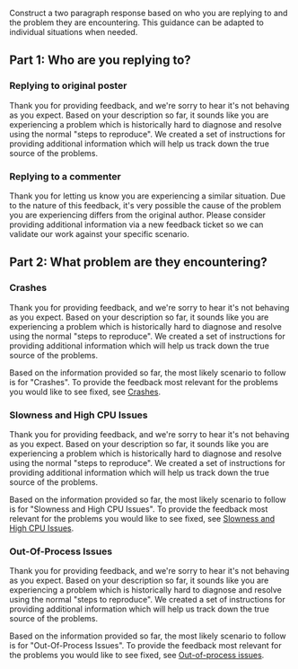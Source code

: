 Construct a two paragraph response based on who you are replying to and the problem they are encountering. This guidance can be adapted to individual situations when needed.

## Part 1: Who are you replying to?

### Replying to original poster

Thank you for providing feedback, and we're sorry to hear it's not behaving as you expect. Based on your description so far, it sounds like you are experiencing a problem which is historically hard to diagnose and resolve using the normal "steps to reproduce". We created a set of instructions for providing additional information which will help us track down the true source of the problems.

### Replying to a commenter

Thank you for letting us know you are experiencing a similar situation. Due to the nature of this feedback, it's very possible the cause of the problem you are experiencing differs from the original author. Please consider providing additional information via a new feedback ticket so we can validate our work against your specific scenario.

## Part 2: What problem are they encountering?

### Crashes

Thank you for providing feedback, and we're sorry to hear it's not behaving as you expect. Based on your description so far, it sounds like you are experiencing a problem which is historically hard to diagnose and resolve using the normal "steps to reproduce". We created a set of instructions for providing additional information which will help us track down the true source of the problems.

Based on the information provided so far, the most likely scenario to follow is for "Crashes". To provide the feedback most relevant for the problems you would like to see fixed, see [Crashes](https://docs.microsoft.com/visualstudio/ide/how-to-increase-chances-of-performance-issue-being-fixed?view=vs-2019#crashes).

### Slowness and High CPU Issues

Thank you for providing feedback, and we're sorry to hear it's not behaving as you expect. Based on your description so far, it sounds like you are experiencing a problem which is historically hard to diagnose and resolve using the normal "steps to reproduce". We created a set of instructions for providing additional information which will help us track down the true source of the problems.

Based on the information provided so far, the most likely scenario to follow is for "Slowness and High CPU Issues". To provide the feedback most relevant for the problems you would like to see fixed, see [Slowness and High CPU Issues](/visualstudio/ide/how-to-increase-chances-of-performance-issue-being-fixed?view=vs-2019#slowness-and-high-cpu-issues).

### Out-Of-Process Issues

Thank you for providing feedback, and we're sorry to hear it's not behaving as you expect. Based on your description so far, it sounds like you are experiencing a problem which is historically hard to diagnose and resolve using the normal "steps to reproduce". We created a set of instructions for providing additional information which will help us track down the true source of the problems.

Based on the information provided so far, the most likely scenario to follow is for "Out-Of-Process Issues". To provide the feedback most relevant for the problems you would like to see fixed, see [Out-of-process issues](/visualstudio/ide/how-to-increase-chances-of-performance-issue-being-fixed?view=vs-2019#out-of-process-issues).
